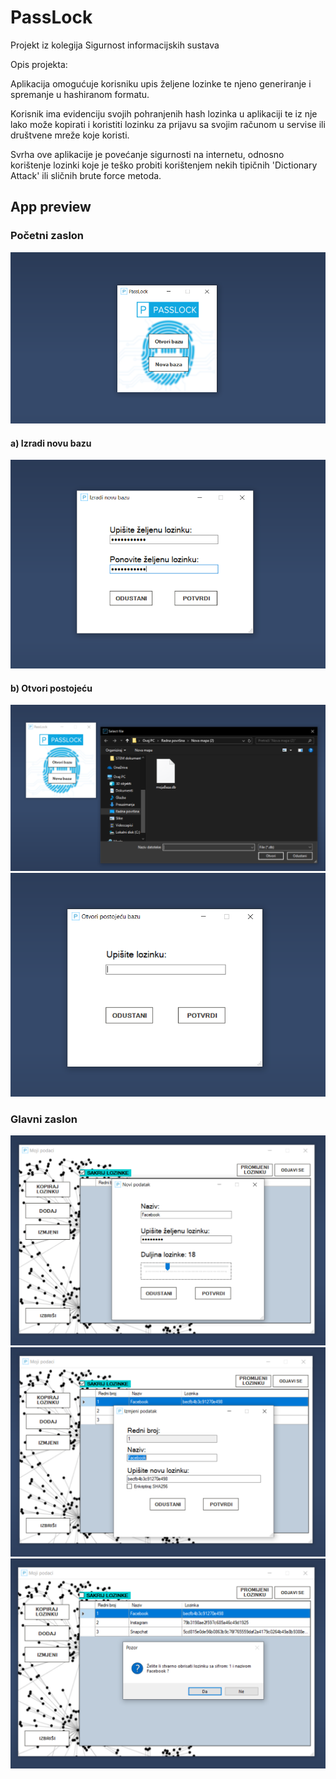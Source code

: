 # PassLock

Projekt iz kolegija Sigurnost informacijskih sustava

Opis projekta:

Aplikacija omogućuje korisniku upis željene lozinke te njeno
generiranje i spremanje u hashiranom formatu.

Korisnik ima evidenciju svojih pohranjenih hash lozinka u aplikaciji
te iz nje lako može kopirati i koristiti lozinku za prijavu sa svojim računom u servise
ili društvene mreže koje koristi.

Svrha ove aplikacije je povećanje sigurnosti na internetu, odnosno korištenje
lozinki koje je teško probiti korištenjem nekih tipičnih 'Dictionary
Attack' ili sličnih brute force metoda.

## App preview

### Početni zaslon

![Početni_zaslon](Slike/1.PNG?raw=true "App start")

#### a) Izradi novu bazu

![Izradi_novu](Slike/2.PNG?raw=true "App new database")

#### b) Otvori postojeću

![Otvori_postojecu](Slike/12.PNG?raw=true "App existing database")
![Otvori_postojecu2](Slike/13.PNG?raw=true "App existing database 2")

### Glavni zaslon

![Slika aplikacije](Slike/6.PNG?raw=true "App preview")
![Slika aplikacije2](Slike/8.PNG?raw=true "App preview 2")
![Slika aplikacije3](Slike/9.PNG?raw=true "App preview 3")
